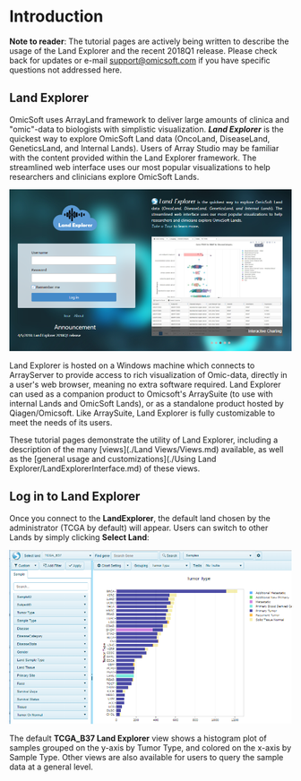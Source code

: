 # Introduction

**Note to reader**: The tutorial pages are actively being written to describe the usage of the Land Explorer and the recent 2018Q1 release. Please check back for updates or e-mail support@omicsoft.com if you have specific questions not addressed here.

## Land Explorer

OmicSoft uses ArrayLand framework to deliver large amounts of clinica and "omic"-data to biologists with simplistic visualization. ***Land Explorer*** is the quickest way to explore OmicSoft Land data (OncoLand, DiseaseLand, GeneticsLand, and Internal Lands). Users of Array Studio may be familiar with the content provided within the Land Explorer framework. The streamlined web interface uses our most popular visualizations to help researchers and clinicians explore OmicSoft Lands.

![LandPortal001_png](images/LandPortal_001.png)

Land Explorer is hosted on a Windows machine which connects to ArrayServer to provide access to rich visualization of Omic-data, directly in a user's web browser, meaning no extra software required. Land Explorer can used as a companion product to Omicsoft's ArraySuite (to use with internal Lands and OmicSoft Lands), or as a standalone product hosted by Qiagen/Omicsoft. Like ArraySuite, Land Explorer is fully customizable to meet the needs of its users.

These tutorial pages demonstrate the utility of Land Explorer, including a description of the many [views](./Land Views/Views.md) available, as well as the [general usage and customizations](./Using Land Explorer/LandExplorerInterface.md) of these views.

## Log in to Land Explorer

Once you connect to the **LandExplorer**, the default land chosen by the administrator (TCGA by default) will appear. Users can switch to other Lands by simply clicking **Select Land**:

![LandPortal_login_png](images/LandPortal_login.png)

The default **TCGA_B37 Land Explorer** view shows a histogram plot of samples grouped on the y-axis by Tumor Type, and colored on the x-axis by Sample Type. Other views are also available for users to query the sample data at a general level.
